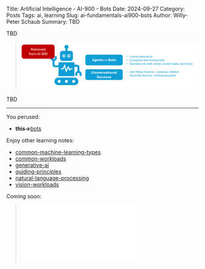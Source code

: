 Title: Artificial Intelligence - AI-900 - Bots
Date: 2024-09-27
Category: Posts 
Tags: ai, learning
Slug: ai-fundamentals-ai900-bots
Author: Willy-Peter Schaub
Summary: TBD

TBD

> ![bots](../images/ai-fundamentals-ai900-bots.png) 

TBD

---

You perused:

- **this->**[bots](/ai-fundamentals-ai900-bots.html)

Enjoy other learning notes:

- [common-machine-learning-types](/ai-fundamentals-ai900-common-machine-learning-types.html)
- [common-workloads](/ai-fundamentals-ai900-common-workloads.html)
- [generative-ai](/ai-fundamentals-ai900-generative-ai.html)
- [guiding-principles](/ai-fundamentals-ai900-guiding-principles.html)
- [natural-language-processing](/ai-fundamentals-ai900-natural-language-processing.html)
- [vision-workloads](/ai-fundamentals-ai900-vision-workloads.html)

Coming soon:

> ![ai-900 poster](../images/ai-fundamentals-ai900-poster.html)
 
